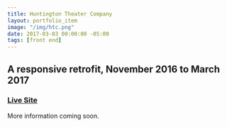 ```yaml
---
title: Huntington Theater Company
layout: portfolio_item
image: "/img/htc.png"
date: 2017-03-03 00:00:00 -05:00
tags: [front end]
---
```


## A responsive retrofit, November 2016 to March 2017
### [Live Site](http://www.huntingtontheatre.org/)

More information coming soon.
